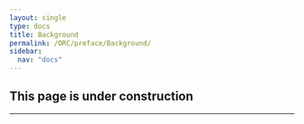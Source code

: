 ```yaml
---
layout: single
type: docs
title: Background
permalink: /ORC/preface/Background/
sidebar:
  nav: "docs"
---
```


## This page is under construction

---